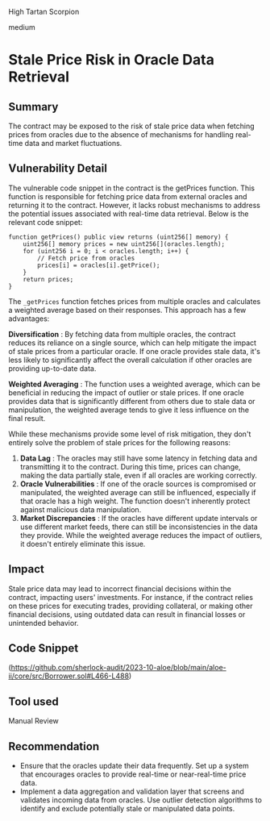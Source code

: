 High Tartan Scorpion

medium

# Stale Price Risk in Oracle Data Retrieval
## Summary
The contract may be exposed to the risk of stale price data when fetching prices from oracles due to the absence of mechanisms for handling real-time data and market fluctuations.
## Vulnerability Detail
The vulnerable code snippet in the contract is the getPrices function. This function is responsible for fetching price data from external oracles and returning it to the contract. However, it lacks robust mechanisms to address the potential issues associated with real-time data retrieval. Below is the relevant code snippet:
```solidity
function getPrices() public view returns (uint256[] memory) {
    uint256[] memory prices = new uint256[](oracles.length);
    for (uint256 i = 0; i < oracles.length; i++) {
        // Fetch price from oracles
        prices[i] = oracles[i].getPrice();
    }
    return prices;
}
```
The `_getPrices` function fetches prices from multiple oracles and calculates a weighted average based on their responses. This approach has a few advantages:

**Diversification** : By fetching data from multiple oracles, the contract reduces its reliance on a single source, which can help mitigate the impact of stale prices from a particular oracle. If one oracle provides stale data, it's less likely to significantly affect the overall calculation if other oracles are providing up-to-date data.

**Weighted Averaging** : The function uses a weighted average, which can be beneficial in reducing the impact of outlier or stale prices. If one oracle provides data that is significantly different from others due to stale data or manipulation, the weighted average tends to give it less influence on the final result.

While these mechanisms provide some level of risk mitigation, they don't entirely solve the problem of stale prices for the following reasons:
1. **Data Lag** : The oracles may still have some latency in fetching data and transmitting it to the contract. During this time, prices can change, making the data partially stale, even if all oracles are working correctly.
2. **Oracle Vulnerabilities** : If one of the oracle sources is compromised or manipulated, the weighted average can still be influenced, especially if that oracle has a high weight. The function doesn't inherently protect against malicious data manipulation.
3. **Market Discrepancies** : If the oracles have different update intervals or use different market feeds, there can still be inconsistencies in the data they provide. While the weighted average reduces the impact of outliers, it doesn't entirely eliminate this issue.
## Impact
Stale price data may lead to incorrect financial decisions within the contract, impacting users' investments. For instance, if the contract relies on these prices for executing trades, providing collateral, or making other financial decisions, using outdated data can result in financial losses or unintended behavior.
## Code Snippet
(https://github.com/sherlock-audit/2023-10-aloe/blob/main/aloe-ii/core/src/Borrower.sol#L466-L488)
## Tool used

Manual Review

## Recommendation
- Ensure that the oracles update their data frequently. Set up a system that encourages oracles to provide real-time or near-real-time price data.
- Implement a data aggregation and validation layer that screens and validates incoming data from oracles. Use outlier detection algorithms to identify and exclude potentially stale or manipulated data points.